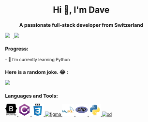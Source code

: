 <!--- [![MasterHead](https://media.discordapp.net/attachments/949256656334757898/1136763847722680380/website.png?width=1440&height=432)](https://github.com/ceodavee) -->
<h1 align="center">Hi 👋, I'm Dave</h1>
<h3 align="center">A passionate full-stack developer from Switzerland</h3>

<p float="left">
  <a href="https://discord.com/users/828936480952942593" target="_blank">
    <img src="https://lanyard.cnrad.dev/api/828936480952942593" width="41%" style="margin-right: 2%" />
  </a>
  <img src="https://github-readme-stats.vercel.app/api?username=ceodavee&show_icons=true&theme=dracula" width="50%" /> 
</p>

<h3 align="left">Progress:</h3>
- 🌱 I’m currently learning Python

<h3 align="left">Here is a random joke. 😂 :</h3>
<p float="left">
  <img src="https://readme-jokes.vercel.app/api?hideBorder&theme=dracula" width="50%" /> 
</p>
<h3 align="left">Languages and Tools:</h3>
<p align="left"> <a href="https://getbootstrap.com" target="_blank" rel="noreferrer"> <img src="https://raw.githubusercontent.com/devicons/devicon/master/icons/bootstrap/bootstrap-plain-wordmark.svg" alt="bootstrap" width="40" height="40"/> </a> <a href="https://www.w3schools.com/cs/" target="_blank" rel="noreferrer"> <img src="https://raw.githubusercontent.com/devicons/devicon/master/icons/csharp/csharp-original.svg" alt="csharp" width="40" height="40"/> </a> <a href="https://www.w3schools.com/css/" target="_blank" rel="noreferrer"> <img src="https://raw.githubusercontent.com/devicons/devicon/master/icons/css3/css3-original-wordmark.svg" alt="css3" width="40" height="40"/> </a> <a href="https://www.figma.com/" target="_blank" rel="noreferrer"> <img src="https://www.vectorlogo.zone/logos/figma/figma-icon.svg" alt="figma" width="40" height="40"/> </a> <a href="https://www.mysql.com/" target="_blank" rel="noreferrer"> <img src="https://raw.githubusercontent.com/devicons/devicon/master/icons/mysql/mysql-original-wordmark.svg" alt="mysql" width="40" height="40"/> </a> <a href="https://www.php.net" target="_blank" rel="noreferrer"> <img src="https://raw.githubusercontent.com/devicons/devicon/master/icons/php/php-original.svg" alt="php" width="40" height="40"/> </a> <a href="https://www.python.org" target="_blank" rel="noreferrer"> <img src="https://raw.githubusercontent.com/devicons/devicon/master/icons/python/python-original.svg" alt="python" width="40" height="40"/> </a> <a href="https://www.adobe.com/products/xd.html" target="_blank" rel="noreferrer"> <img src="https://cdn.worldvectorlogo.com/logos/adobe-xd.svg" alt="xd" width="40" height="40"/> </a> </p>
